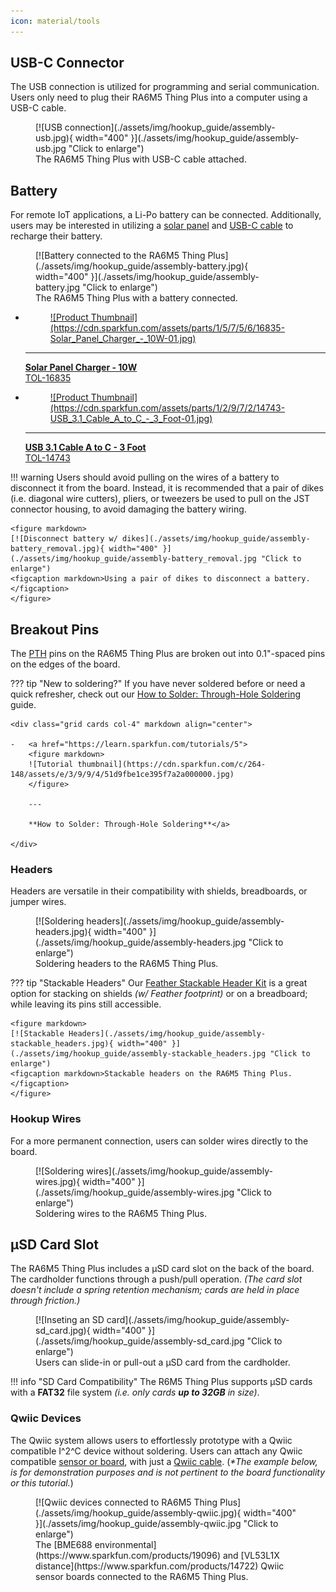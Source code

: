 ```yaml
---
icon: material/tools
---
```


## USB-C Connector
The USB connection is utilized for programming and serial communication. Users only need to plug their RA6M5 Thing Plus into a computer using a USB-C cable.

<figure markdown>
[![USB connection](./assets/img/hookup_guide/assembly-usb.jpg){ width="400" }](./assets/img/hookup_guide/assembly-usb.jpg "Click to enlarge")
<figcaption markdown>The RA6M5 Thing Plus with USB-C cable attached.</figcaption>
</figure>


## Battery
For remote IoT applications, a Li-Po battery can be connected. Additionally, users may be interested in utilizing a [solar panel](https://www.sparkfun.com/products/16835) and [USB-C cable](https://www.sparkfun.com/products/14743) to recharge their battery.


<div class="grid cards" markdown>

<div markdown>

<figure markdown>
[![Battery connected to the RA6M5 Thing Plus](./assets/img/hookup_guide/assembly-battery.jpg){ width="400" }](./assets/img/hookup_guide/assembly-battery.jpg "Click to enlarge")
<figcaption markdown>The RA6M5 Thing Plus with a battery connected.</figcaption>
</figure>

</div>

-   <a href="https://www.sparkfun.com/products/16835">
	<figure markdown>
	![Product Thumbnail](https://cdn.sparkfun.com/assets/parts/1/5/7/5/6/16835-Solar_Panel_Charger_-_10W-01.jpg)
	</figure>		

	---

	**Solar Panel Charger - 10W**<br>
	TOL-16835</a>

-   <a href="https://www.sparkfun.com/products/14743">
	<figure markdown>
	![Product Thumbnail](https://cdn.sparkfun.com/assets/parts/1/2/9/7/2/14743-USB_3.1_Cable_A_to_C_-_3_Foot-01.jpg)
	</figure>		

	---

	**USB 3.1 Cable A to C - 3 Foot**<br>
	TOL-14743</a>

</div>


!!! warning
	Users should avoid pulling on the wires of a battery to disconnect it from the board. Instead, it is recommended that a pair of dikes (i.e. diagonal wire cutters), pliers, or tweezers be used to pull on the JST connector housing, to avoid damaging the battery wiring.

	<figure markdown>
	[![Disconnect battery w/ dikes](./assets/img/hookup_guide/assembly-battery_removal.jpg){ width="400" }](./assets/img/hookup_guide/assembly-battery_removal.jpg "Click to enlarge")
	<figcaption markdown>Using a pair of dikes to disconnect a battery.</figcaption>
	</figure>


## Breakout Pins
The [PTH](https://en.wikipedia.org/wiki/Through-hole_technology "Plated Through Holes") pins on the RA6M5 Thing Plus are broken out into 0.1"-spaced pins on the edges of the board.

??? tip "New to soldering?"
	If you have never soldered before or need a quick refresher, check out our [How to Solder: Through-Hole Soldering](https://learn.sparkfun.com/tutorials/how-to-solder-through-hole-soldering) guide.

	<div class="grid cards col-4" markdown align="center">

	-   <a href="https://learn.sparkfun.com/tutorials/5">
		<figure markdown>
		![Tutorial thumbnail](https://cdn.sparkfun.com/c/264-148/assets/e/3/9/9/4/51d9fbe1ce395f7a2a000000.jpg)
		</figure>

		---
		
		**How to Solder: Through-Hole Soldering**</a>

	</div>

<div class="grid" markdown>

<div markdown>

### Headers

Headers are versatile in their compatibility with shields, breadboards, or jumper wires.

<figure markdown>
[![Soldering headers](./assets/img/hookup_guide/assembly-headers.jpg){ width="400" }](./assets/img/hookup_guide/assembly-headers.jpg "Click to enlarge")
<figcaption markdown>Soldering headers to the RA6M5 Thing Plus.</figcaption>
</figure>


??? tip "Stackable Headers"
	Our [Feather Stackable Header Kit](https://www.sparkfun.com/products/15187) is a great option for stacking on shields *(w/ Feather footprint)* or on a breadboard; while leaving its pins still accessible.

	<figure markdown>
	[![Stackable Headers](./assets/img/hookup_guide/assembly-stackable_headers.jpg){ width="400" }](./assets/img/hookup_guide/assembly-stackable_headers.jpg "Click to enlarge")
	<figcaption markdown>Stackable headers on the RA6M5 Thing Plus.</figcaption>
	</figure>

</div>

<div markdown>

### Hookup Wires

For a more permanent connection, users can solder wires directly to the board.

<figure markdown>
[![Soldering wires](./assets/img/hookup_guide/assembly-wires.jpg){ width="400" }](./assets/img/hookup_guide/assembly-wires.jpg "Click to enlarge")
<figcaption markdown>Soldering wires to the RA6M5 Thing Plus.</figcaption>
</figure>

</div>

</div>



## &micro;SD Card Slot
The RA6M5 Thing Plus includes a &micro;SD card slot on the back of the board. The cardholder functions through a push/pull operation. *(The card slot doesn't include a spring retention mechanism; cards are held in place through friction.)*

<figure markdown>
[![Inseting an SD card](./assets/img/hookup_guide/assembly-sd_card.jpg){ width="400" }](./assets/img/hookup_guide/assembly-sd_card.jpg "Click to enlarge")
<figcaption markdown>Users can slide-in or pull-out a &micro;SD card from the cardholder.</figcaption>
</figure>

!!! info "SD Card Compatibility"
	The R6M5 Thing Plus supports &micro;SD cards with a **FAT32** file system *(i.e. only cards **up to 32GB** in size)*.

### Qwiic Devices
The Qwiic system allows users to effortlessly prototype with a Qwiic compatible I^2^C device without soldering. Users can attach any Qwiic compatible [sensor or board](https://www.sparkfun.com/qwiic#sensors), with just a [Qwiic cable](https://www.sparkfun.com/products/15081). (*\*The example below, is for demonstration purposes and is not pertinent to the board functionality or this tutorial.*)

<figure markdown>
[![Qwiic devices connected to RA6M5 Thing Plus](./assets/img/hookup_guide/assembly-qwiic.jpg){ width="400" }](./assets/img/hookup_guide/assembly-qwiic.jpg "Click to enlarge")
<figcaption markdown>The [BME688 environmental](https://www.sparkfun.com/products/19096) and [VL53L1X distance](https://www.sparkfun.com/products/14722) Qwiic sensor boards connected to the RA6M5 Thing Plus.</figcaption>
</figure>
